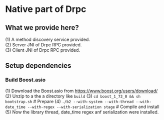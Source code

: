 # Native part of Drpc

## What we provide here?
(1) A method discovery service provided.  
(2) Server JNI of Drpc RPC provided.  
(3) Client JNI of Drpc RPC provided.  

## Setup dependencies
### Build Boost.asio
(1) Download the Boost.asio from https://www.boost.org/users/download/
(2) Unzip to a the a directory like `build`
(3) `cd boost_1_73_0 && sh bootstrap.sh`      # Prepare
(4) `./b2 --with-system --with-thread --with-date_time --with-regex --with-serialization stage`  # Compile and install
(5) Now the library thread, date_time regex anf serialization were installed.
